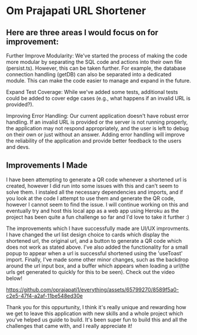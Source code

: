 # Om Prajapati URL Shortener
## Here are three areas I would focus on for improvement:
Further Improve Modularity: We've started the process of making the code more modular by separating the SQL code and actions into their own file (persist.ts). However, this can be taken further. For example, the database connection handling (getDB) can also be separated into a dedicated module. This can make the code easier to manage and expand in the future.

Expand Test Coverage: While we've added some tests, additional tests could be added to cover edge cases (e.g., what happens if an invalid URL is provided?).

Improving Error Handling: Our current application doesn't have robust error handling. If an invalid URL is provided or the server is not running properly, the application may not respond appropriately, and the user is left to debug on their own or just without an answer. Adding error handling will improve the reliability of the application and provide better feedback to the users and devs.

## Improvements I Made

I have been attempting to generate a QR code whenever a shortened url is created, however I did run into some issues with this and can't seem to solve them. I instaled all the necessary dependencies and imports, and if you look at the code I attempt to use them and generate the QR code, however I cannot seem to find the issue. I will continue working on this and eventually try and host this local app as a web app using Heroku as the project has been quite a fun challenge so far and I'd love to take it further :)

The improvements which I have successfully made are UI/UX improvments. I have changed the url list design choice to cards which display the shortened url, the original url, and a button to generate a QR code which does not work as stated above. I've also added the functionality for a small popup to appear when a url is successful shortened using the 'useToast' import. Finally, I've made some other minor changes, such as the backdrop around the url input box, and a buffer which appears when loading a url(the urls get generated to quickly for this to be seen). Check out the video below!


https://github.com/oprajapati1/everything/assets/65799270/8589f5a0-c2e5-47f4-a2af-11be548ed30e


Thank you for this oppurtunity, I think it's really unique and rewarding how we get to leave this application with new skills and a whole project which you've helped us guide to build. It's been super fun to build this and all the challenges that came with, and I really appreciate it!
